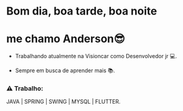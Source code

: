 # Bom dia, boa tarde, boa noite
# me chamo Anderson😎

- Trabalhando atualmente na Visioncar como Desenvolvedor jr 💻.

- Sempre em busca de aprender mais 📚.

### ⚠ Trabalho:

JAVA | SPRING | SWING | MYSQL | FLUTTER.

##
